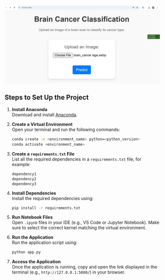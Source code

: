 
![Image Description](Brain_Cancer_Deployment_sample.jpg)





## Steps to Set Up the Project

1. **Install Anaconda**  
   Download and install [Anaconda](https://www.anaconda.com/).

2. **Create a Virtual Environment**  
   Open your terminal and run the following commands:  
   ```bash
   conda create -n <environment_name> python=<python_version>
   conda activate <environment_name>
   ```

3. **Create a `requirements.txt` File**  
   List all the required dependencies in a `requirements.txt` file, for example:  
   ```plaintext
   dependency1
   dependency2
   dependency3
   ```

4. **Install Dependencies**  
   Install the required dependencies using:  
   ```bash
   pip install -r requirements.txt
   ```

5. **Run Notebook Files**  
   Open `.ipynb` files in your IDE (e.g., VS Code or Jupyter Notebook). Make sure to select the correct kernel matching the virtual environment.

6. **Run the Application**  
   Run the application script using:  
   ```bash
   python app.py
   ```

7. **Access the Application**  
   Once the application is running, copy and open the link displayed in the terminal (e.g., `http://127.0.0.1:5000/`) in your browser.
```
